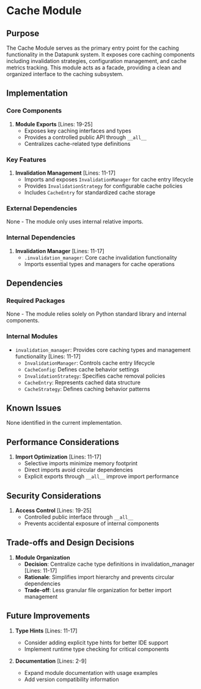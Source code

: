 # Cache Module

## Purpose

The Cache Module serves as the primary entry point for the caching functionality in the Datapunk system. It exposes core caching components including invalidation strategies, configuration management, and cache metrics tracking. This module acts as a facade, providing a clean and organized interface to the caching subsystem.

## Implementation

### Core Components

1. **Module Exports** [Lines: 19-25]
   - Exposes key caching interfaces and types
   - Provides a controlled public API through `__all__`
   - Centralizes cache-related type definitions

### Key Features

1. **Invalidation Management** [Lines: 11-17]
   - Imports and exposes `InvalidationManager` for cache entry lifecycle
   - Provides `InvalidationStrategy` for configurable cache policies
   - Includes `CacheEntry` for standardized cache storage

### External Dependencies

None - The module only uses internal relative imports.

### Internal Dependencies

1. **Invalidation Manager** [Lines: 11-17]
   - `.invalidation_manager`: Core cache invalidation functionality
   - Imports essential types and managers for cache operations

## Dependencies

### Required Packages

None - The module relies solely on Python standard library and internal components.

### Internal Modules

- `invalidation_manager`: Provides core caching types and management functionality [Lines: 11-17]
  - `InvalidationManager`: Controls cache entry lifecycle
  - `CacheConfig`: Defines cache behavior settings
  - `InvalidationStrategy`: Specifies cache removal policies
  - `CacheEntry`: Represents cached data structure
  - `CacheStrategy`: Defines caching behavior patterns

## Known Issues

None identified in the current implementation.

## Performance Considerations

1. **Import Optimization** [Lines: 11-17]
   - Selective imports minimize memory footprint
   - Direct imports avoid circular dependencies
   - Explicit exports through `__all__` improve import performance

## Security Considerations

1. **Access Control** [Lines: 19-25]
   - Controlled public interface through `__all__`
   - Prevents accidental exposure of internal components

## Trade-offs and Design Decisions

1. **Module Organization**
   - **Decision**: Centralize cache type definitions in invalidation_manager [Lines: 11-17]
   - **Rationale**: Simplifies import hierarchy and prevents circular dependencies
   - **Trade-off**: Less granular file organization for better import management

## Future Improvements

1. **Type Hints** [Lines: 11-17]

   - Consider adding explicit type hints for better IDE support
   - Implement runtime type checking for critical components

2. **Documentation** [Lines: 2-9]
   - Expand module documentation with usage examples
   - Add version compatibility information
